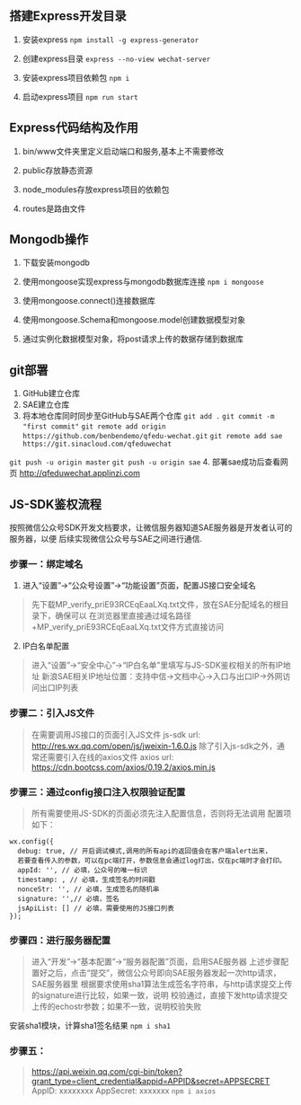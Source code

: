 ## 搭建Express开发目录

1. 安装express
`npm install -g express-generator`

2. 创建express目录
`express --no-view wechat-server`

3. 安装express项目依赖包
`npm i`

4. 启动express项目
`npm run start`

## Express代码结构及作用
1. bin/www文件夹里定义启动端口和服务,基本上不需要修改

2. public存放静态资源

3. node_modules存放express项目的依赖包

4. routes是路由文件

## Mongodb操作
1. 下载安装mongodb

2. 使用mongoose实现express与mongodb数据库连接
`npm i mongoose`

3. 使用mongoose.connect()连接数据库

4. 使用mongoose.Schema和mongoose.model创建数据模型对象

5. 通过实例化数据模型对象，将post请求上传的数据存储到数据库

## git部署
1. GitHub建立仓库
2. SAE建立仓库
3. 将本地仓库同时同步至GitHub与SAE两个仓库
`git add .`
`git commit -m "first commit"`
`git remote add origin https://github.com/benbendemo/qfedu-wechat.git`
`git remote add sae https://git.sinacloud.com/qfeduwechat`
<!-- 使用`git remote -v`可以看到本地对应两个远程仓库 -->
<!-- 分别使用下述命令将代码提交至对应仓库 -->
`git push -u origin master`
`git push -u origin sae`
4. 部署sae成功后查看网页
http://qfeduwechat.applinzi.com

## JS-SDK鉴权流程
按照微信公众号SDK开发文档要求，让微信服务器知道SAE服务器是开发者认可的服务器，以便
后续实现微信公众号与SAE之间进行通信.

### 步骤一：绑定域名
1. 进入“设置”->“公众号设置”->“功能设置”页面，配置JS接口安全域名
> 先下载MP_verify_priE93RCEqEaaLXq.txt文件，放在SAE分配域名的根目录下，确保可以
> 在浏览器里直接通过域名路径+MP_verify_priE93RCEqEaaLXq.txt文件方式直接访问

2. IP白名单配置
> 进入“设置”->“安全中心”->“IP白名单”里填写与JS-SDK鉴权相关的所有IP地址
> 新浪SAE相关IP地址位置：支持中信->文档中心->入口与出口IP->外网访问出口IP列表

### 步骤二：引入JS文件
> 在需要调用JS接口的页面引入JS文件
> js-sdk url: http://res.wx.qq.com/open/js/jweixin-1.6.0.js
> 除了引入js-sdk之外，通常还需要引入在线的axios文件
> axios url: https://cdn.bootcss.com/axios/0.19.2/axios.min.js

### 步骤三：通过config接口注入权限验证配置
> 所有需要使用JS-SDK的页面必须先注入配置信息，否则将无法调用
> 配置项如下：
```
wx.config({
  debug: true, // 开启调试模式,调用的所有api的返回值会在客户端alert出来，
  若要查看传入的参数，可以在pc端打开，参数信息会通过log打出，仅在pc端时才会打印。
  appId: '', // 必填，公众号的唯一标识
  timestamp: , // 必填，生成签名的时间戳
  nonceStr: '', // 必填，生成签名的随机串
  signature: '',// 必填，签名
  jsApiList: [] // 必填，需要使用的JS接口列表
});
```

### 步骤四：进行服务器配置
> 进入“开发”->“基本配置”->“服务器配置”页面，启用SAE服务器
> 上述步骤配置好之后，点击“提交”，微信公众号即向SAE服务器发起一次http请求，SAE服务器里
> 根据要求使用sha1算法生成签名字符串，与http请求提交上传的signature进行比较，如果一致，说明
> 校验通过，直接下发http请求提交上传的echostr参数；如果不一致，说明校验失败

安装sha1模块，计算sha1签名结果
`npm i sha1`

### 步骤五：
> https://api.weixin.qq.com/cgi-bin/token?grant_type=client_credential&appid=APPID&secret=APPSECRET
> AppID: xxxxxxxx
> AppSecret: xxxxxxx
`npm i axios`